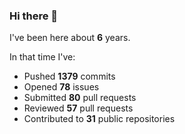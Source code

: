 ### Hi there 👋

I've been here about **6** years.

In that time I've:

- Pushed **1379** commits
- Opened **78** issues
- Submitted **80** pull requests
- Reviewed **57** pull requests
- Contributed to **31** public repositories

<!-- ![My scrobbles](https://lastfm-recently-played.vercel.app/api?user=dotdub) -->
